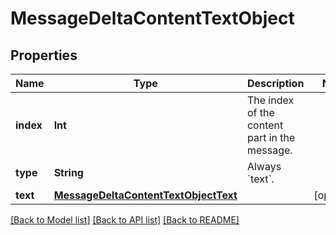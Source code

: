 # MessageDeltaContentTextObject

## Properties
Name | Type | Description | Notes
------------ | ------------- | ------------- | -------------
**index** | **Int** | The index of the content part in the message. | 
**type** | **String** | Always &#x60;text&#x60;. | 
**text** | [**MessageDeltaContentTextObjectText**](MessageDeltaContentTextObjectText.md) |  | [optional] 

[[Back to Model list]](../README.md#documentation-for-models) [[Back to API list]](../README.md#documentation-for-api-endpoints) [[Back to README]](../README.md)


